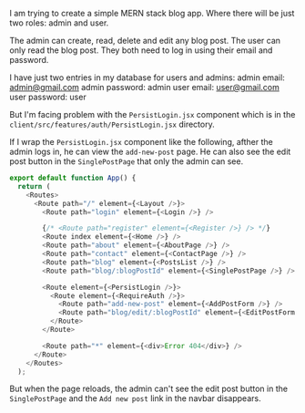 I am trying to create a simple MERN stack blog app. Where there will be just two roles: admin and user.

The admin can create, read, delete and edit any blog post. The user can only read the blog post. They both need
to log in using their email and password.

I have just two entries in my database for users and admins: 
admin email: admin@gmail.com
admin password: admin
user email: user@gmail.com
user password: user

But I'm facing problem with the `PersistLogin.jsx` component which is in the `client/src/features/auth/PersistLogin.jsx` directory.

If I wrap the `PersistLogin.jsx` component like the following, afther the admin logs in, he can view the `add-new-post` page. He can also see the edit post button in the `SinglePostPage` that only the admin can see.
```js
export default function App() {
  return (
    <Routes>
      <Route path="/" element={<Layout />}>
        <Route path="login" element={<Login />} />

        {/* <Route path="register" element={<Register />} /> */}
        <Route index element={<Home />} />
        <Route path="about" element={<AboutPage />} />
        <Route path="contact" element={<ContactPage />} />
        <Route path="blog" element={<PostsList />} />
        <Route path="blog/:blogPostId" element={<SinglePostPage />} />

        <Route element={<PersistLogin />}>
          <Route element={<RequireAuth />}>
            <Route path="add-new-post" element={<AddPostForm />} />
            <Route path="blog/edit/:blogPostId" element={<EditPostForm />} />
          </Route>
        </Route>

        <Route path="*" element={<div>Error 404</div>} />
      </Route>
    </Routes>
  );
```

But when the page reloads, the admin can't see the edit post button in the `SinglePostPage` and the `Add new post` link in the navbar disappears.


